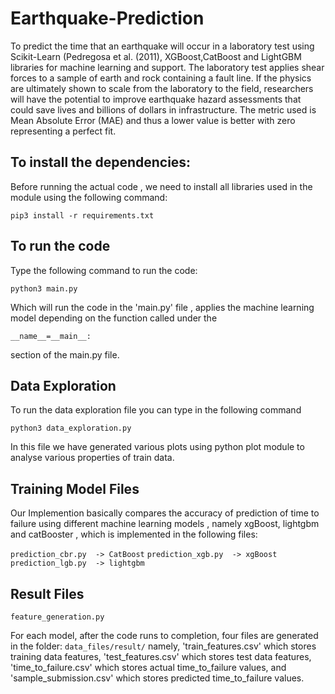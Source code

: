 # Earthquake-Prediction
To predict the time that an earthquake will occur in a laboratory test using Scikit-Learn (Pedregosa et al. (2011), XGBoost,CatBoost and LightGBM libraries for machine learning and support. The laboratory test applies shear forces to a sample of earth and rock containing a fault line. If the physics are ultimately shown to scale from the laboratory to the field, researchers will have the potential to improve earthquake hazard assessments that could save lives and billions of dollars in infrastructure. The metric used is Mean Absolute Error (MAE) and thus a lower value is better with zero representing a perfect fit.

## To install the dependencies:

Before running the actual code , we need to install all libraries used in the module using the following command:

```pip3 install -r requirements.txt ```

## To run the code 

Type the following command to run the code:

``` python3 main.py ``` 


Which will run the code in the 'main.py' file , applies the machine learning model depending on the function called under the 

```__name__=__main__:```
 
 section of the main.py file.
 
## Data Exploration 

To run the data exploration file you can type in the following command

```python3 data_exploration.py``` 

In this file we have generated various plots using python plot module to analyse various properties of train data.


## Training Model Files
Our Implemention basically compares the accuracy of prediction of time to failure using different machine learning models , namely xgBoost, lightgbm and catBooster , which is implemented in the following files:

``` prediction_cbr.py  -> CatBoost ```
``` prediction_xgb.py  -> xgBoost ```
``` prediction_lgb.py  -> lightgbm ```


## Result Files

``` feature_generation.py ```

For each model, after the code runs to completion, four files are generated in the folder:
``` data_files/result/ ```
namely, 'train_features.csv' which stores training data features, 'test_features.csv' which stores test data features, 'time_to_failure.csv' which stores actual time_to_failure values, and 'sample_submission.csv' which stores predicted time_to_failure values.

